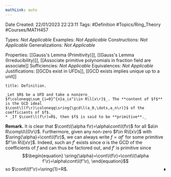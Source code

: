 ```yaml
---
mathLink: auto
---
```


<div class="topSpace"></div>

Date Created: 22/01/2023 22:23:11
Tags: #Definition #Topics/Ring_Theory #Courses/MATH457

Types: _Not Applicable_
Examples: _Not Applicable_
Constructions: _Not Applicable_
Generalizations: _Not Applicable_

Properties: [[Gauss's Lemma (Primitivity)]], [[Gauss's Lemma (Irreducibility)]], [[Associate primitive polynomials in fraction field are associate]]
Sufficiencies: _Not Applicable_
Equivalences: _Not Applicable_
Justifications: [[GCDs exist in UFDs]], [[GCD exists implies unique up to a unit]]

``` ad-Definition
title: Definition.

_Let $R$ be a UFD and take a nonzero_ $f\coloneqq\sum_{i=0}^{n}a_ix^i\in R\l[x\r]$_. The **content of $f$** is the GCD ideal $\cont\l(f\r)\coloneqq\sring{\gcd\l(a_0,\dots,a_n\r)}$ of the coefficients of $f$._
* _If $\cont\l(f\r)=R$, then $f$ is said to be **primitive**._

```

**Remark.** It is clear that $\cont\l(\alpha f\r)=\alpha\cont\l(f\r)$ for all $a\in R\comp\l\{0\r\}$. Furthermore, given any non-zero $f\in R\l[x\r]$ with $\sring{\alpha}=\cont\l(f\r)$, we can always write $f=\alpha f'$ for some primitive $f'\in R\l[x\r]$. Indeed, such an $f'$ exists since $\alpha$ is the GCD of the coefficients of $f$ and can thus be factored out, and $f'$ is primitive since
$$\begin{equation}
    \sring{\alpha}=\cont\l(f\r)=\cont\l(\alpha f'\r)=\alpha\cont\l(f'\r),
\end{equation}$$
so $\cont\l(f'\r)=\sring{1}=R$.<span style="float:right;">$\blacklozenge$</span>
